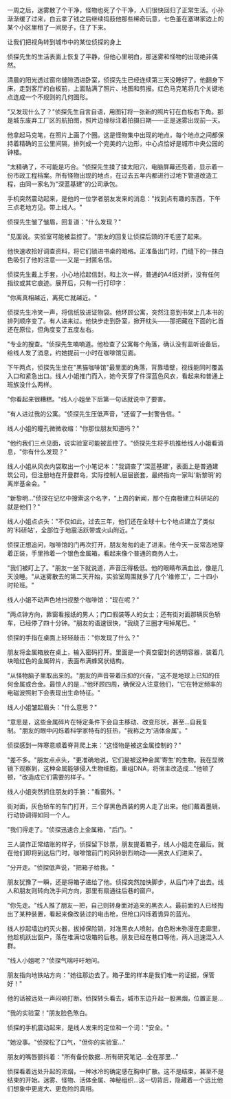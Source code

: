 一周之后，迷雾散了个干净，怪物也死了个干净，人们很快回归了正常生活。小孙渐渐缓了过来，白云拿了钱之后继续捣鼓他那些稀奇玩意，七色堇在塞琳家边上的某个小区里租了一间房子，住了下来。

让我们把视角转到城市中的某位侦探的身上

侦探先生的生活表面上恢复了平静，但他心里明白，那迷雾和怪物的出现绝非偶然。

清晨的阳光透过窗帘缝隙洒进卧室，侦探先生已经连续第三天没睡好了。他翻身下床，走到客厅的白板前，上面贴满了照片、地图和剪报。红色马克笔将几个关键地点连成一个不规则的几何图形。

"又发现什么了？"侦探先生自言自语，用图钉将一张新的照片钉在白板右下角。那是城东废弃工厂区的航拍图，照片边缘标注着拍摄日期——正是迷雾出现前一天。

他拿起马克笔，在照片上画了个圈。这是怪物集中出现的地点，每个地点之间都保持着精确的三公里间隔，排列成一个完美的六边形，中心点恰好是城市中央公园的钟楼。

"太精确了，不可能是巧合。"侦探先生揉了揉太阳穴，电脑屏幕还亮着，显示着一份市政工程档案。所有怪物出现的地点，在过去五年内都进行过地下管道改造工程，由同一家名为"深蓝基建"的公司承包。

手机突然震动起来，是他的一位学者朋友发来的消息："找到点有趣的东西，下午三点老地方见。带上线人。"

侦探先生皱了皱眉，回复道："什么发现？"

"见面说。实验室可能被监控了。"朋友的回复让侦探后颈的汗毛竖了起来。

他快速收拾好调查资料，将它们锁进书桌的暗格。正准备出门时，门缝下的一抹白色吸引了他的注意——又是一封匿名信。

侦探先生戴上手套，小心地拾起信封。和上次一样，普通的A4纸对折，没有任何指纹或其它痕迹。展开后，只有一行打印字：

"你离真相越近，离死亡就越近。"

侦探先生冷笑一声，将信纸放进证物袋。他环顾公寓，突然注意到书架上几本书的排列顺序变了。有人进来过。他快步走到卧室，掀开枕头——那把藏在下面的匕首还在原位，但角度变了五度左右。

"专业的搜查。"侦探先生喃喃道。他检查了公寓每个角落，确认没有监听设备后，给线人发了消息，约她提前一小时在咖啡馆见面。

下午两点，侦探先生坐在"黑猫咖啡馆"最里面的角落，背靠墙壁，视线能同时覆盖入口和紧急出口。线人小姐推门而入，她今天穿了件深蓝色风衣，看起来和普通上班族没什么两样。

"你看起来很糟糕。"线人小姐坐下后第一句话就说中了要害。

"有人进过我的公寓。"侦探先生压低声音，"还留了一封警告信。"

线人小姐的瞳孔微微收缩："你那位朋友知道吗？"

"他约我们三点见面，说实验室可能被监控了。"侦探先生将手机推给线人小姐看消息，"你有什么发现？"

线人小姐从风衣内袋取出一个小笔记本："我调查了'深蓝基建'，表面上是普通建筑公司，但注册地在开曼群岛，实际控制人层层嵌套，最终指向一家叫'新黎明'的离岸基金会。"

"新黎明..."侦探在记忆中搜索这个名字，"上周的新闻，那个在南极建立科研站的就是他们？"

线人小姐点点头："不仅如此，过去三年，他们还在全球十七个地点建立了类似的'科研站'，全部位于地震活跃带或火山附近。"

侦探正想追问，咖啡馆的门再次打开，朋友匆匆的走了进来。他今天一反常态地穿着正装，手里拎着一个银色金属箱，看起来像个普通的商务人士。

"我们被盯上了。"朋友一坐下就说道，声音压得极低。他的眼睛布满血丝，像是几天没睡。"从迷雾散去的第二天开始，实验室周围就多了几个'维修工'，二十四小时轮班。"

线人小姐不动声色地扫视整个咖啡馆："现在呢？"

"两点钟方向，靠窗看报纸的男人；门口假装等人的女士；还有街对面那辆灰色轿车，已经停了四十分钟。"朋友的语速很快，"我绕了三圈才甩掉尾巴。"

侦探的手指在桌面上轻轻敲击："你发现了什么？"

朋友将金属箱放在桌上，输入密码打开。里面是一个真空密封的透明容器，装着几块暗红色的金属碎片，表面布满蜂窝状结构。

"从怪物脑子里取出来的。"朋友的声音带着压抑的兴奋，"这不是地球上已知的任何金属或合金。最惊人的是..."他环顾四周，确保没人注意他们，"它在特定频率的电磁波照射下会表现出生命特征。"

线人小姐皱起眉头："什么意思？"

"意思是，这些金属碎片在特定条件下会自主移动、改变形状，甚至...自我复制。"朋友的眼中闪烁着科学家特有的狂热，"我称之为'活体金属'。"

侦探感到一阵寒意顺着脊背爬上来："这怪物是被这金属控制的？"

"差不多。"朋友点点头，"更准确地说，它们是被这种金属'寄生'的生物。我在显微镜下观察到，这种金属能够侵入生物细胞，重组DNA，将宿主改造成..."他顿了顿，"改造成它们需要的样子。"

线人小姐突然抓住朋友的手腕："看窗外。"

街对面，灰色轿车的车门打开，三个穿黑色西装的男人走了出来。他们戴着墨镜，行动协调得如同一个人。

"我们得走了。"侦探迅速合上金属箱，"后门。"

三人装作正常结账的样子，侦探留下钞票，朋友提着箱子，线人小姐走在最后。就在他们即将到达后门时，咖啡馆前门的风铃剧烈响动——黑衣人们进来了。

"分开走。"侦探低声说，"把箱子给我。"

朋友犹豫了一瞬，还是将箱子递给了他。侦探突然加快脚步，从后门冲了出去。线人和朋友则转向洗手间方向，那里有扇通往后巷的窗户。

"你先走。"线人推了朋友一把，自己则转身面对追来的黑衣人。最前面的人已经掏出了某种装置，看起来像改装过的电击枪，但枪口闪烁着诡异的蓝光。

线人抄起墙边的灭火器，拔掉保险销，对准黑衣人喷射。白色粉末弥漫在走廊里，他趁机跃出窗户，落在堆满垃圾箱的后巷。朋友已经在巷口等他，两人迅速混入人群。

"线人小姐呢？"侦探气喘吁吁地问。

朋友指向地铁站方向："她往那边去了。箱子里的样本是我们唯一的证据，保管好！"

他的话被远处一声闷响打断。侦探转头看去，城市东边升起一股黑烟，位置正是...

"我的实验室！"朋友脸色煞白。

侦探的手机震动起来，是线人发来的定位和一个词："安全。"

"她没事。"侦探松了口气，"但你的实验室..."

朋友的嘴唇颤抖着："所有备份数据...所有研究笔记...全在那里..."

侦探看着远处升起的浓烟，一种冰冷的确定感在胸中扩散。这不是结束，甚至不是结束的开始。迷雾、怪物、活体金属、神秘组织...这一切背后，隐藏着一个远比他们想象中更庞大、更危险的真相。